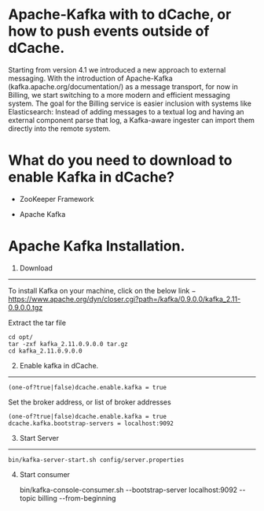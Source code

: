 
Apache-Kafka  with to dCache, or how to push events outside of dCache.
=======================




Starting from version 4.1 we introduced a new approach to external messaging. With the introduction of Apache-Kafka  (kafka.apache.org/documentation/) as a message transport, for now in Billing, we start switching to a more modern and efficient messaging system. The goal for the Billing service is easier inclusion with systems like Elasticsearch: Instead of adding messages to a textual log and having an external component parse that log, a Kafka-aware ingester can import them directly into the remote system.



What do you need to download to enable Kafka in dCache?
=======================


* ZooKeeper Framework

* Apache Kafka

Apache Kafka Installation.
=======================

1. Download
------------


To install Kafka on your machine, click on the below link −
https://www.apache.org/dyn/closer.cgi?path=/kafka/0.9.0.0/kafka_2.11-0.9.0.0.tgz


Extract the tar file

    cd opt/
    tar -zxf kafka_2.11.0.9.0.0 tar.gz
    cd kafka_2.11.0.9.0.0


2. Enable kafka in dCache.
------------


    (one-of?true|false)dcache.enable.kafka = true


Set the broker address, or list of broker addresses

    (one-of?true|false)dcache.enable.kafka = true
    dcache.kafka.bootstrap-servers = localhost:9092






3. Start Server
------------



    bin/kafka-server-start.sh config/server.properties




4. Start consumer



    bin/kafka-console-consumer.sh --bootstrap-server localhost:9092 --topic billing --from-beginning





